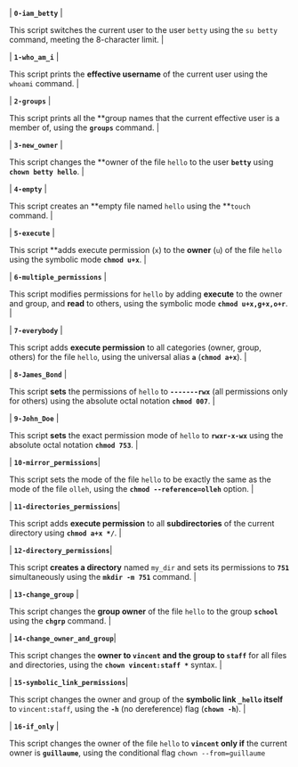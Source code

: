 | **`0-iam_betty`** | 

This script switches the current user to the user `betty` using the `su betty` command, meeting the 8-character limit. |

| **`1-who_am_i`** | 

This script prints the **effective username** of the current user using the `whoami` command. |

| **`2-groups`** | 

This script prints all the **group names that the current effective user is a member of, using the **`groups`** command. |

| **`3-new_owner`** |  

This script changes the **owner of the file `hello` to the user **`betty`** using **`chown betty hello`**. |

| **`4-empty`** | 

This script creates an **empty file named `hello` using the **`touch` command. |

| **`5-execute`** | 

This script **adds execute permission (`x`) to the **owner** (`u`) of the file `hello` using the symbolic mode **`chmod u+x`**. |

| **`6-multiple_permissions`** | 

 This script modifies permissions for `hello` by adding **execute** to the owner and group, and **read** to others, using the symbolic mode **`chmod u+x,g+x,o+r`**. |

| **`7-everybody`** | 

This script adds **execute permission** to all categories (owner, group, others) for the file `hello`, using the universal alias **`a`** (**`chmod a+x`**). |

| **`8-James_Bond`** | 

This script **sets** the permissions of `hello` to **`-------rwx`** (all permissions only for others) using the absolute octal notation **`chmod 007`**. |

| **`9-John_Doe`** | 

This script **sets** the exact permission mode of `hello` to **`rwxr-x-wx`** using the absolute octal notation **`chmod 753`**. |

| **`10-mirror_permissions`**| 

This script sets the mode of the file `hello` to be exactly the same as the mode of the file `olleh`, using the **`chmod --reference=olleh`** option. |

| **`11-directories_permissions`**|

 This script adds **execute permission** to all **subdirectories** of the current directory using **`chmod a+x */`**. |

| **`12-directory_permissions`**| 

This script **creates a directory** named `my_dir` and sets its permissions to **`751`** simultaneously using the **`mkdir -m 751`** command. |

| **`13-change_group`** | 

This script changes the **group owner** of the file `hello` to the group **`school`** using the **`chgrp`** command. |

| **`14-change_owner_and_group`**| 

This script changes the **owner to `vincent` and the group to `staff`** for all files and directories, using the **`chown vincent:staff *`** syntax. |

| **`15-symbolic_link_permissions`**| 

This script changes the owner and group of the **symbolic link `_hello` itself** to `vincent:staff`, using the **`-h`** (no dereference) flag (**`chown -h`**). |


| **`16-if_only`** | 

This script changes the owner of the file `hello` to **`vincent` only if** the current owner is **`guillaume`**, using the conditional flag  `chown --from=guillaume`
